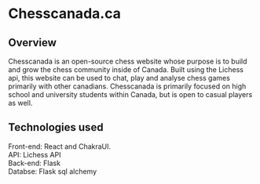 # Chesscanada.ca
<h2> Overview </h2>
<p> Chesscanada is an open-source chess website whose purpose is to build and grow the chess community inside of Canada. Built using the Lichess api, this website can be used to chat, play and analyse chess games primarily with other canadians. Chesscanada is primarily focused on high school and university students within Canada, but is open to casual players as well. </p>
<h2> Technologies used </h2>
<p> 
Front-end: React and ChakraUI.
  <br/>
API: Lichess API
  <br/>
Back-end: Flask
  <br/>
Databse: Flask sql alchemy
  <br/>
</p>
